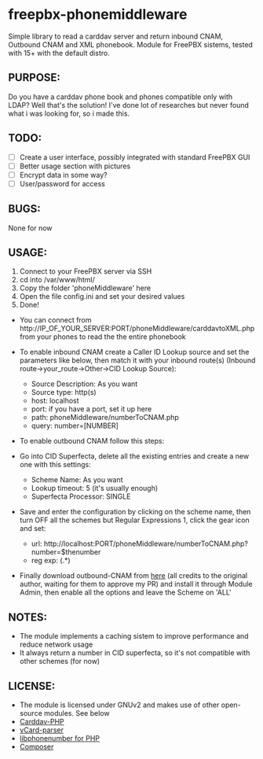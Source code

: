 # freepbx-phonemiddleware
Simple library to read a carddav server and return inbound CNAM, Outbound CNAM and XML phonebook.
Module for FreePBX sistems, tested with 15+ with the default distro.

## PURPOSE:
Do you have a carddav phone book and phones compatible only with LDAP? Well that's the solution! I've done lot of researches but never found what i was looking for, so i made this.

## TODO:
- [ ] Create a user interface, possibly integrated with standard FreePBX GUI
- [ ] Better usage section with pictures
- [ ] Encrypt data in some way?
- [ ] User/password for access

## BUGS:
None for now

## USAGE:
1. Connect to your FreePBX server via SSH
2. cd into /var/www/html/
3. Copy the folder 'phoneMiddleware' here
4. Open the file config.ini and set your desired values
5. Done!

- You can connect from http://IP_OF_YOUR_SERVER:PORT/phoneMiddleware/carddavtoXML.php from your phones to read the the entire phonebook

- To enable inbound CNAM create a Caller ID Lookup source and set the parameters like below, then match it with your inbound route(s) (Inbound route->your_route->Other->CID Lookup Source):
  - Source Description: As you want
  - Source type: http(s)
  - host: localhost
  - port: if you have a port, set it up here
  - path: phoneMiddleware/numberToCNAM.php
  - query: number=\[NUMBER]
  
 - To enable outbound CNAM follow this steps:
  - Go into CID Superfecta, delete all the existing entries and create a new one with this settings:
    - Scheme Name: As you want
    - Lookup timeout: 5 (it's usually enough)
    - Superfecta Processor: SINGLE
  - Save and enter the configuration by clicking on the scheme name, then turn OFF all the schemes but Regular Expressions 1, click the gear icon and set:
    - url: http://localhost:PORT/phoneMiddleware/numberToCNAM.php?number=$thenumber
    - reg exp: (.*)
  - Finally download outbound-CNAM from [here](https://github.com/Massi-X/freepbx-Outbound_CNAM/releases/tag/0.0.4_beta1) (all credits to the original author, waiting for them to approve my PR) and install it through Module Admin, then enable all the options and leave the Scheme on 'ALL'

## NOTES:
- The module implements a caching sistem to improve performance and reduce network usage
- It always return a number in CID superfecta, so it's not compatible with other schemes (for now)

## LICENSE:
- The module is licensed under GNUv2 and makes use of other open-source modules. See below
- [Carddav-PHP](https://github.com/christian-putzke/CardDAV-PHP)
- [vCard-parser](https://github.com/nuovo/vCard-parser)
- [libphonenumber for PHP](https://github.com/giggsey/libphonenumber-for-php)
- [Composer](https://github.com/composer/composer)

